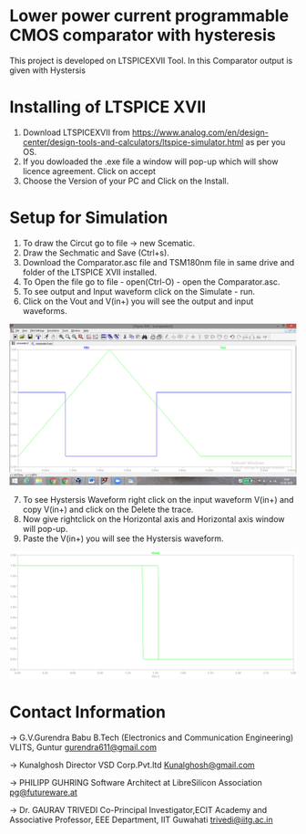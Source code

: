 # Lower power current programmable CMOS comparator with hysteresis
This project is developed on LTSPICEXVII Tool. In this Comparator output is given with Hystersis

# Installing of LTSPICE XVII
1. Download LTSPICEXVII from https://www.analog.com/en/design-center/design-tools-and-calculators/ltspice-simulator.html as per you OS.
2. If you dowloaded the .exe  file a window will pop-up which will show licence agreement. Click on accept 
3. Choose the Version of your PC and Click on the Install.

# Setup for Simulation
1. To draw the Circut go to file -> new Scematic.
2. Draw the Sechmatic and Save (Ctrl+s).
3. Download the Comparator.asc file and TSM180nm file in same drive and folder of the LTSPICE XVII installed.
4. To Open the file go to file - open(Ctrl-O) - open the Comparator.asc.
5. To see output and Input waveform click on the Simulate - run.
6. Click on the Vout and V(in+) you will see the output and input waveforms.

<img src="op-ip4.png">

7. To see Hystersis Waveform right click on the input waveform V(in+) and copy V(in+) and click on the Delete the trace.
8. Now give rightclick on the Horizontal axis and Horizontal axis window will pop-up.
9. Paste the V(in+) you will see the Hystersis waveform.
<img src="Hysteresis.png">

# Contact Information
-> G.V.Gurendra Babu B.Tech (Electronics and Communication Engineering) VLITS, Guntur gurendra611@gmail.com 

-> Kunalghosh Director VSD Corp.Pvt.ltd Kunalghosh@gmail.com 

-> PHILIPP GUHRING Software Architect at LibreSilicon Association pg@futureware.at

-> Dr. GAURAV TRIVEDI Co-Principal Investigator,ECIT Academy and Associative Professor, EEE Department,
IIT Guwahati trivedi@iitg.ac.in
